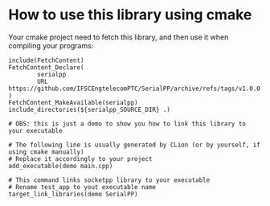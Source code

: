 # How to use this library using cmake

Your cmake project need to fetch this library, and then use it when compiling your programs:

```
include(FetchContent)
FetchContent_Declare(
        serialpp
        URL https://github.com/IFSCEngtelecomPTC/SerialPP/archive/refs/tags/v1.0.0.tar.gz
)
FetchContent_MakeAvailable(serialpp)
include_directories(${serialpp_SOURCE_DIR} .)

# OBS: this is just a demo to show you how to link this library to your executable

# The following line is usually generated by CLion (or by yourself, if using cmake manually)
# Replace it accordingly to your project
add_executable(demo main.cpp)

# This command links socketpp library to your executable
# Rename test_app to yout executable name
target_link_libraries(demo SerialPP)
```
